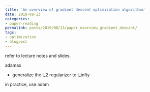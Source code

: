 ```yaml
---
title: 'An overview of gradient descent optimization algorithms'
date: 2019-08-13
categories:
- paper-reading
permalink: posts/2019/08/13/paper_overview_gradient_descent/
tags:
- optimization
- blogpost
---
```



refer to lecture notes and slides.

adamax
- generalize the l_2 regularizer to l_infty

in practice, use adam
